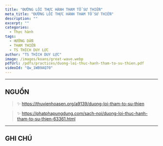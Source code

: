 ```yaml
---
title: "ĐƯỜNG LỐI THỰC HÀNH THAM TỔ SƯ THIỀN"
meta_title: "ĐƯỜNG LỐI THỰC HÀNH THAM TỔ SƯ THIỀN"
description: ""
excerpt: ""
categories:
  - Thực hành
tags:
  - HƯỚNG DẪN
  - THAM THIỀN
  - TS THÍCH DUY LỰC
author: "TS THÍCH DUY LỰC"
image: /images/koans/great-wave.webp
pdfUrl: /pdfs/practices/duong-loi-thuc-hanh-tham-to-su-thien.pdf
videoId: "Qw_1WB9AQ70"
---
```


<hr class="blog-rule" />

## NGUỒN

> ✨ https://thuvienhoasen.org/a9139/duong-loi-tham-to-su-thien

> ✨ https://phatphapungdung.com/sach-noi/duong-loi-thuc-hanh-tham-to-su-thien-63361.html

<hr class="blog-rule" />

## GHI CHÚ

[^1]: ⭐️ 
